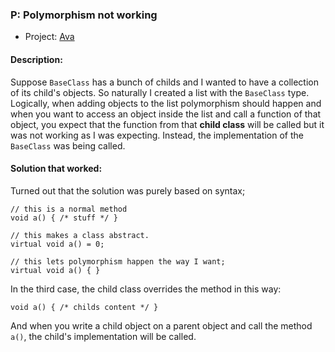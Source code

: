 ### P: Polymorphism not working
- Project: [Ava](https://github.com/funktional-stdo/ava)

#### Description:

Suppose `BaseClass` has a bunch of childs and I wanted to have a collection of its child's objects. So naturally I created a list with the `BaseClass` type. Logically, when adding objects to the list polymorphism should happen and when you want to access an object inside the list and call a function of that object, you expect that the function from that **child class** will be called but it was not working as I was expecting. Instead, the implementation of the `BaseClass` was being called.

#### Solution that worked:

Turned out that the solution was purely based on syntax;

```
// this is a normal method
void a() { /* stuff */ }

// this makes a class abstract.
virtual void a() = 0;

// this lets polymorphism happen the way I want; 
virtual void a() { }
```

In the third case, the child class overrides the method in this way:
```
void a() { /* childs content */ }
```
And when you write a child object on a parent object and call the method `a()`, the child's implementation will be called.
